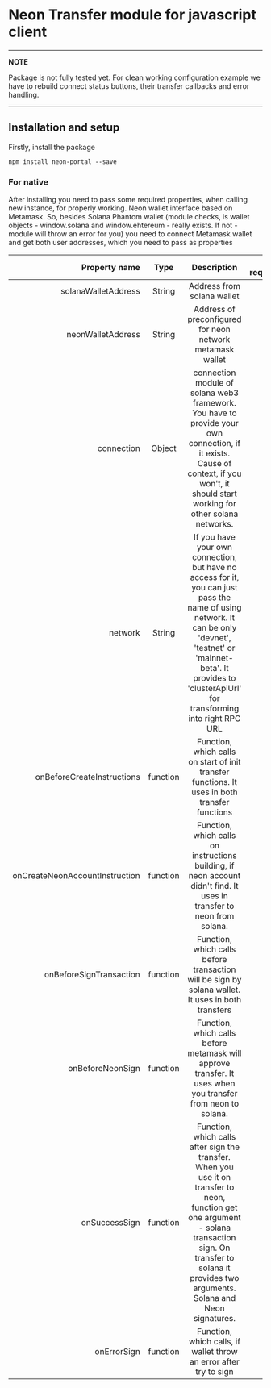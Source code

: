# Neon Transfer module for javascript client

---
**NOTE**

Package is not fully tested yet.
For clean working configuration example we have to rebuild connect status buttons, their transfer callbacks and error handling.

---

## Installation and setup

Firstly, install the package

`npm install neon-portal --save`

### For native

After installing you need to pass some required properties, when calling new instance, for properly working. Neon wallet interface based on Metamask. So, besides Solana Phantom wallet (module checks, is wallet objects - window.solana and window.ehtereum - really exists. If not - module will throw an error for you) you need to connect Metamask wallet and get both user addresses, which you need to pass as properties

| Property name                   | Type       |      Description      | is required |
|--------------------------------:|:----------:|:---------------------:|------------:|
| solanaWalletAddress | String | Address from solana wallet | true |
| neonWalletAddress | String | Address of preconfigured for neon network metamask wallet | true |
| connection | Object | connection module of solana web3 framework. You have to provide your own connection, if it exists. Cause of context, if you won't, it should start working for other solana networks.  | false |
| network | String | If you have your own connection, but have no access for it, you can just pass the name of using network. It can be only 'devnet', 'testnet' or 'mainnet-beta'. It provides to 'clusterApiUrl' for transforming into right RPC URL | false |
| onBeforeCreateInstructions | function | Function, which calls on start of init transfer functions. It uses in both transfer functions | false |
| onCreateNeonAccountInstruction | function | Function, which calls on instructions building, if neon account didn't find. It uses in transfer to neon from solana. | false |
| onBeforeSignTransaction | function | Function, which calls before transaction will be sign by solana wallet. It uses in both transfers | false |
| onBeforeNeonSign | function | Function, which calls before metamask will approve transfer. It uses when you transfer from neon to solana. | false |
| onSuccessSign | function | Function, which calls after sign the transfer. When you use it on transfer to neon, function get one argument - solana transaction sign. On transfer to solana it provides two arguments. Solana and Neon signatures. | false |
| onErrorSign | function | Function, which calls, if wallet throw an error after try to sign | false |
